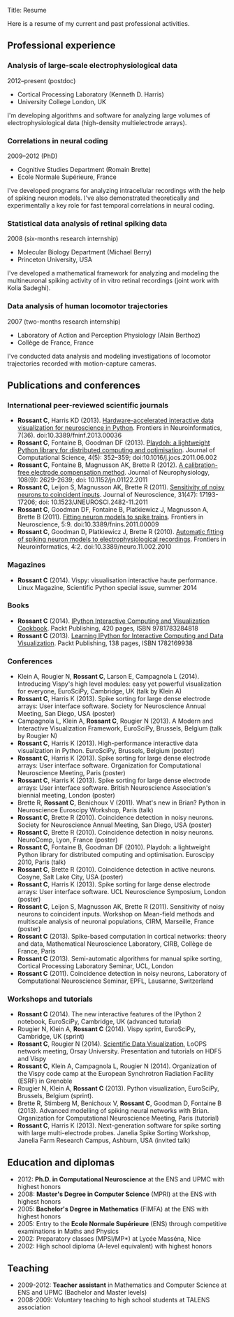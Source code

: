 Title: Resume

Here is a resume of my current and past professional activities.

## Professional experience

### Analysis of large-scale electrophysiological data
<div class="sub-header-3">2012&ndash;present (postdoc)</div>

* Cortical Processing Laboratory (Kenneth D. Harris)
* University College London, UK

I'm developing algorithms and software for analyzing large volumes of electrophysiological data (high-density multielectrode arrays).


### Correlations in neural coding
<div class="sub-header-3">2009&ndash;2012 (PhD)</div>

* Cognitive Studies Department (Romain Brette)
* Ecole Normale Supérieure, France

I've developed programs for analyzing intracellular recordings with the help of spiking neuron models. I've also demonstrated theoretically and experimentally a key role for fast temporal correlations in neural coding.


### Statistical data analysis of retinal spiking data
<div class="sub-header-3">2008 (six-months research internship)</div>

* Molecular Biology Department (Michael Berry)
* Princeton University, USA

I've developed a mathematical framework for analyzing and modeling the multineuronal spiking activity of in vitro retinal recordings (joint work with Kolia Sadeghi).


### Data analysis of human locomotor trajectories
<div class="sub-header-3">2007 (two-months research internship)</div>

* Laboratory of Action and Perception Physiology (Alain Berthoz)
* Collège de France, France

I've conducted data analysis and modeling investigations of locomotor trajectories recorded with motion-capture cameras.


## Publications and conferences

### International peer-reviewed scientific journals

  * **Rossant C**, Harris KD (2013). [Hardware-accelerated interactive data visualization for neuroscience in Python](http://cyrille.rossant.net/wp-content/uploads/2011/09/RossantHardware2013.pdf). Frontiers in Neuroinformatics, 7(36). doi:10.3389/fninf.2013.00036
  * **Rossant C**, Fontaine B, Goodman DF (2013). [Playdoh: a lightweight Python library for distributed computing and optimisation](http://cyrille.rossant.net/wp-content/uploads/2011/09/RossantPlaydoh2013.pdf). Journal of Computational Science, 4(5): 352–359; doi:10.1016/j.jocs.2011.06.002
  * **Rossant C**, Fontaine B, Magnusson AK, Brette R (2012). [A calibration-free electrode compensation method](http://cyrille.rossant.net/wp-content/uploads/2011/09/RossantCalibration2012.pdf). Journal of Neurophysiology, 108(9): 2629-2639; doi: 10.1152/jn.01122.2011
  * **Rossant C**, Leijon S, Magnusson AK, Brette R (2011). [Sensitivity of noisy neurons to coincident inputs](http://cyrille.rossant.net/wp-content/uploads/2011/09/RossantSensitivity2011.pdf). Journal of Neuroscience, 31(47): 17193-17206; doi: 10.1523/JNEUROSCI.2482-11.2011
  * **Rossant C**, Goodman DF, Fontaine B, Platkiewicz J, Magnusson A, Brette B (2011). [Fitting neuron models to spike trains](http://cyrille.rossant.net/wp-content/uploads/2011/09/RossantFitting2011.pdf). Frontiers in Neuroscience, 5:9. doi:10.3389/fnins.2011.00009
  * **Rossant C**, Goodman D, Platkiewicz J, Brette R (2010). [Automatic fitting of spiking neuron models to electrophysiological recordings](http://cyrille.rossant.net/wp-content/uploads/2011/09/RossantAutomatic2010.pdf). Frontiers in Neuroinformatics, 4:2. doi:10.3389/neuro.11.002.2010

  
### Magazines

  * **Rossant C** (2014). Vispy: visualisation interactive haute performance. Linux Magazine, Scientific Python special issue, summer 2014


### Books

  * **Rossant C** (2014). [IPython Interactive Computing and Visualization Cookbook](http://www.packtpub.com/ipython-interactive-computing-and-visualization-cookbook/book). Packt Publishing, 420 pages, ISBN 9781783284818
  * **Rossant C** (2013). [Learning IPython for Interactive Computing and Data Visualization](http://www.packtpub.com/learning-ipython-for-interactive-computing-and-data-visualization/book). Packt Publishing, 138 pages, ISBN 1782169938


### Conferences

  * Klein A, Rougier N, **Rossant C**, Larson E, Campagnola L (2014). Introducing Vispy's high level modules: easy yet powerful visualization for everyone, EuroSciPy, Cambridge, UK (talk by Klein A)
  * **Rossant C**, Harris K (2013). Spike sorting for large dense electrode arrays: User interface software. Society for Neuroscience Annual Meeting, San Diego, USA (poster)
  * Campagnola L, Klein A, **Rossant C**, Rougier N (2013). A Modern and Interactive Visualization Framework, EuroSciPy, Brussels, Belgium (talk by Rougier N)
  * **Rossant C**, Harris K (2013). High-performance interactive data visualization in Python. EuroSciPy, Brussels, Belgium (poster)
  * **Rossant C**, Harris K (2013). Spike sorting for large dense electrode arrays: User interface software. Organization for Computational Neuroscience Meeting, Paris (poster)
  * **Rossant C**, Harris K (2013). Spike sorting for large dense electrode arrays: User interface software. British Neuroscience Association's biennial meeting, London (poster)
  * Brette R, **Rossant C**, Benichoux V (2011). What's new in Brian? Python in Neuroscience Euroscipy Workshop, Paris (talk)
  * **Rossant C**, Brette R (2010). Coincidence detection in noisy neurons. Society for Neuroscience Annual Meeting, San Diego, USA (poster)
  * **Rossant C**, Brette R (2010). Coincidence detection in noisy neurons. NeuroComp, Lyon, France (poster)
  * **Rossant C**, Fontaine B, Goodman DF (2010). Playdoh: a lightweight Python library for distributed computing and optimisation. Euroscipy 2010, Paris (talk)
  * **Rossant C**, Brette R (2010). Coincidence detection in active neurons. Cosyne, Salt Lake City, USA (poster)
  * **Rossant C**, Harris K (2013). Spike sorting for large dense electrode arrays: User interface software. UCL Neuroscience Symposium, London (poster)
  * **Rossant C**, Leijon S, Magnusson AK, Brette R (2011). Sensitivity of noisy neurons to coincident inputs. Workshop on Mean-field methods and multiscale analysis of neuronal populations, CIRM, Marseille, France (poster)
  * **Rossant C** (2013). Spike-based computation in cortical networks: theory and data, Mathematical Neuroscience Laboratory, CIRB, Collège de France, Paris
  * **Rossant C** (2013). Semi-automatic algorithms for manual spike sorting, Cortical Processing Laboratory Seminar, UCL, London
  * **Rossant C** (2011). Coincidence detection in noisy neurons, Laboratory of Computational Neuroscience Seminar, EPFL, Lausanne, Switzerland


### Workshops and tutorials

  * **Rossant C** (2014). The new interactive features of the IPython 2 notebook, EuroSciPy, Cambridge, UK (advanced tutorial)
  * Rougier N, Klein A, **Rossant C** (2014). Vispy sprint, EuroSciPy, Cambridge, UK (sprint)
  * **Rossant C**, Rougier N (2014). [Scientific Data Visualization](http://reseau-loops.github.io/journee_2014_06.html), LoOPS network meeting, Orsay University. Presentation and tutorials on HDF5 and Vispy
  * **Rossant C**, Klein A, Campagnola L, Rougier N (2014). Organization of the Vispy code camp at the European Synchrotron Radiation Facility (ESRF) in Grenoble
  * Rougier N, Klein A, **Rossant C** (2013). Python visualization, EuroSciPy, Brussels, Belgium (sprint).
  * Brette R, Stimberg M, Benichoux V, **Rossant C**, Goodman D, Fontaine B (2013). Advanced modelling of spiking neural networks with Brian. Organization for Computational Neuroscience Meeting, Paris (tutorial)
  * **Rossant C**, Harris K (2013). Next-generation software for spike sorting with large multi-electrode probes. Janelia Spike Sorting Workshop, Janelia Farm Research Campus, Ashburn, USA (invited talk)


## Education and diplomas

  * 2012: **Ph.D. in Computational Neuroscience** at the ENS and UPMC with highest honors
  * 2008: **Master's Degree in Computer Science** (MPRI) at the ENS with highest honors
  * 2005: **Bachelor's Degree in Mathematics** (FIMFA) at the ENS with highest honors
  * 2005: Entry to the **Ecole Normale Supérieure** (ENS) through competitive examinations in Maths and Physics
  * 2002: Preparatory classes (MPSI/MP*) at Lycée Masséna, Nice
  * 2002: High school diploma (A-level equivalent) with highest honors


## Teaching

  * 2009-2012: **Teacher assistant** in Mathematics and Computer Science at ENS and UPMC (Bachelor and Master levels)
  * 2008-2009: Voluntary teaching to high school students at TALENS association
